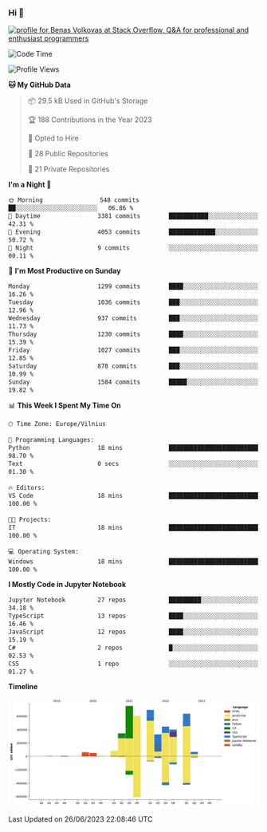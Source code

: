 ### Hi 👋
<a href="https://stackoverflow.com/users/14954249/benas-volkovas"><img src="https://stackoverflow.com/users/flair/14954249.png?theme=dark" width="208" height="58" alt="profile for Benas Volkovas at Stack Overflow, Q&amp;A for professional and enthusiast programmers" title="profile for Benas Volkovas at Stack Overflow, Q&amp;A for professional and enthusiast programmers"></a>

<!--START_SECTION:waka-->
![Code Time](http://img.shields.io/badge/Code%20Time-1%2C460%20hrs%2028%20mins-blue)

![Profile Views](http://img.shields.io/badge/Profile%20Views-0-blue)

**🐱 My GitHub Data** 

> 📦 29.5 kB Used in GitHub's Storage 
 > 
> 🏆 188 Contributions in the Year 2023
 > 
> 💼 Opted to Hire
 > 
> 📜 28 Public Repositories 
 > 
> 🔑 21 Private Repositories 
 > 
**I'm a Night 🦉** 

```text
🌞 Morning                548 commits         ██░░░░░░░░░░░░░░░░░░░░░░░   06.86 % 
🌆 Daytime                3381 commits        ███████████░░░░░░░░░░░░░░   42.31 % 
🌃 Evening                4053 commits        █████████████░░░░░░░░░░░░   50.72 % 
🌙 Night                  9 commits           ░░░░░░░░░░░░░░░░░░░░░░░░░   00.11 % 
```
📅 **I'm Most Productive on Sunday** 

```text
Monday                   1299 commits        ████░░░░░░░░░░░░░░░░░░░░░   16.26 % 
Tuesday                  1036 commits        ███░░░░░░░░░░░░░░░░░░░░░░   12.96 % 
Wednesday                937 commits         ███░░░░░░░░░░░░░░░░░░░░░░   11.73 % 
Thursday                 1230 commits        ████░░░░░░░░░░░░░░░░░░░░░   15.39 % 
Friday                   1027 commits        ███░░░░░░░░░░░░░░░░░░░░░░   12.85 % 
Saturday                 878 commits         ███░░░░░░░░░░░░░░░░░░░░░░   10.99 % 
Sunday                   1584 commits        █████░░░░░░░░░░░░░░░░░░░░   19.82 % 
```


📊 **This Week I Spent My Time On** 

```text
🕑︎ Time Zone: Europe/Vilnius

💬 Programming Languages: 
Python                   18 mins             █████████████████████████   98.70 % 
Text                     0 secs              ░░░░░░░░░░░░░░░░░░░░░░░░░   01.30 % 

🔥 Editors: 
VS Code                  18 mins             █████████████████████████   100.00 % 

🐱‍💻 Projects: 
IT                       18 mins             █████████████████████████   100.00 % 

💻 Operating System: 
Windows                  18 mins             █████████████████████████   100.00 % 
```

**I Mostly Code in Jupyter Notebook** 

```text
Jupyter Notebook         27 repos            █████████░░░░░░░░░░░░░░░░   34.18 % 
TypeScript               13 repos            ████░░░░░░░░░░░░░░░░░░░░░   16.46 % 
JavaScript               12 repos            ████░░░░░░░░░░░░░░░░░░░░░   15.19 % 
C#                       2 repos             █░░░░░░░░░░░░░░░░░░░░░░░░   02.53 % 
CSS                      1 repo              ░░░░░░░░░░░░░░░░░░░░░░░░░   01.27 % 
```



**Timeline**

![Lines of Code chart](https://raw.githubusercontent.com/BenasVolkovas/BenasVolkovas/main/assets/bar_graph.png)


 Last Updated on 26/06/2023 22:08:46 UTC
<!--END_SECTION:waka-->
